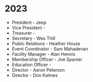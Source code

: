 # 2023



* President - Jeep
* Vice President -&#x20;
* Treasurer -&#x20;
* Secretary - Wes Thill
* Public Relations - Heather Houze
* Event Coordinator - Sam Mahadevan
* Facility Manager - Alan Hennis
* Membership Officer - Joe Spanier
* Education Officer -&#x20;
* Director - Aaron Peterson
* Director - Don Kalmes
